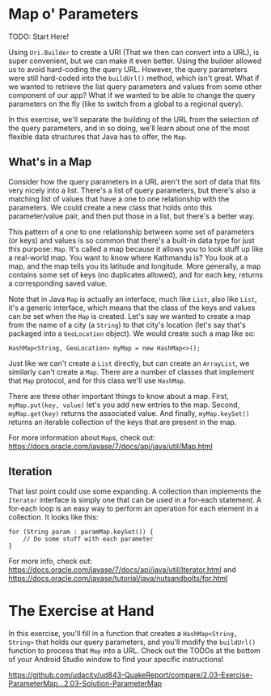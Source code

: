 # Map o' Parameters

TODO: Start Here!
 
Using `Uri.Builder` to create a URI (That we then can convert into a URL), is super convenient, but we can make it even better. Using the builder allowed us to avoid hard-coding the query URL. However, the query parameters were still hard-coded into the `buildUrl()` method, which isn't great. What if we wanted to retrieve the list query parameters and values from some other component of our app? What if we wanted to be able to change the query parameters on the fly (like to switch from a global to a regional query).

In this exercise, we'll separate the building of the URL from the selection of the query parameters, and in so doing, we'll learn about one of the most flexible data structures that Java has to offer, the `Map`.

## What's in a Map

Consider how the query parameters in a URL aren't the sort of data that fits very nicely into a list. There's a list of query parameters, but there's also a matching list of values that have a one to one relationship with the parameters. We could create a new class that holds onto this parameter/value pair, and then put those in a list, but there's a better way.
 
This pattern of a one to one relationship between some set of parameters (or keys) and values is so common that there's a built-in data type for just this purpose: `Map`. It's called a map because it allows you to look stuff up like a real-world map. You want to know where Kathmandu is? You look at a map, and the map tells you its latitude and longitude. More generally, a map contains some set of keys (no duplicates allowed), and for each key, returns a corresponding saved value.

Note that in Java `Map` is actually an interface, much like `List`, also like `List`, it's a generic interface, which means that the class of the keys and values can be set when the `Map` is created. Let's say we wanted to create a map from the name of a city (a `String`) to that city's location (let's say that's packaged into a `GeoLocation` object). We would create such a map like so:

    HashMap<String, GeoLocation> myMap = new HashMap<>();
    
Just like we can't create a `List` directly, but can create an `ArrayList`, we similarly can't create a `Map`. There are a number of classes that implement that `Map` protocol, and for this class we'll use `HashMap`.

There are three other important things to know about a map. First, `myMap.put(key, value)` let's you add new entries to the map. Second, `myMap.get(key)` returns the associated value. And finally, `myMap.keySet()` returns an iterable collection of the keys that are present in the map.

For more information about `Map`s, check out: https://docs.oracle.com/javase/7/docs/api/java/util/Map.html

## Iteration

That last point could use some expanding. A collection than implements the `Iterator` interface is simply one that can be used in a for-each statement. A for-each loop is an easy way to perform an operation for each element in a collection. It looks like this:

    for (String param : paramMap.keySet()) {
        // Do some stuff with each parameter
    }

For more info, check out: https://docs.oracle.com/javase/7/docs/api/java/util/Iterator.html and https://docs.oracle.com/javase/tutorial/java/nutsandbolts/for.html


# The Exercise at Hand

In this exercise, you'll fill in a function that creates a `HashMap<String, String>` that holds our query parameters, and you'll modify the `buildUrl()` function to process that `Map` into a URL. Check out the TODOs at the bottom of your Android Studio window to find your specific instructions!


https://github.com/udacity/ud843-QuakeReport/compare/2.03-Exercise-ParameterMap...2.03-Solution-ParameterMap
